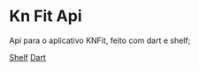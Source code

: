 # Kn Fit Api
Api para o aplicativo KNFit, feito com dart e shelf;

[Shelf](https://pub.dev/packages/shelf)
[Dart](https://dart.dev/tools/webdev)
